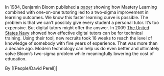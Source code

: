 In 1984, Benjamin Bloom published a [paper](https://click.convertkit-mail.com/wvu926pd9qcgh539955u7/x0hph6hn47v77gtg/aHR0cHM6Ly93ZWIubWl0LmVkdS81Ljk1L3JlYWRpbmdzL2Jsb29tLXR3by1zaWdtYS5wZGY=) showing how Mastery Learning combined with one-on-one tutoring led to a two-sigma improvement in learning outcomes. We know this faster learning curve is possible. The problem is that we can’t possibly give every student a personal tutor. It’s too expensive. But digital tutors might offer the answer. In 2009 [The United States Navy](https://click.convertkit-mail.com/wvu926pd9qcgh539955u7/6qheh8hp3282pva9/aHR0cHM6Ly93d3cubGVzc3dyb25nLmNvbS9wb3N0cy92YldCSkdXeVd5S3lveExCZS9kYXJwYS1kaWdpdGFsLXR1dG9yLWZvdXItbW9udGhzLXRvLXRvdGFsLXRlY2huaWNhbC1leHBlcnRpc2U=) showed how effective digital tutors can be for technical training. Using their tool, new recruits took 16 weeks to reach the level of knowledge of somebody with five years of experience. That was more than a decade ago. Modern technology can help us do even better and ultimately solve Bloom’s two-sigma problem while meaningfully lowering the cost of education.

By [[People/David Perell]]